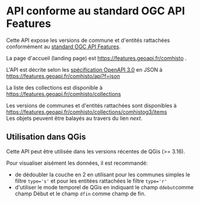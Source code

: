 # API conforme au standard OGC API Features

Cette API expose les versions de commune et d'entités rattachées conformément
au [standard OGC API Features](http://docs.opengeospatial.org/is/17-069r3/17-069r3.html).

La page d'accueil (landing page) est https://features.geoapi.fr/comhisto .

L'API est décrite selon les [spécification OpenAPI 3.0](http://spec.openapis.org/)
en JSON à https://features.geoapi.fr/comhisto/api?f=json

La liste des collections est disponible à https://features.geoapi.fr/comhisto/collections

Les versions de communes et d'entités rattachées sont disponibles à
https://features.geoapi.fr/comhisto/collections/comhistog3/items  
Les objets peuvent être balayés au travers du lien *next*.

## Utilisation dans QGis
Cette API peut être utilisée dans les versions récentes de QGis (>= 3.16).

Pour visualiser aisément les données, il est recommandé:

- de dédoubler la couche en 2 en utilisant pour les communes simples le filtre `type='s'`
  et pour les entitées rattachées le filtre `type='r'`
- d'utiliser le mode temporel de QGis en indiquant le champ `ddebut`comme champ Début et le champ `dfin` comme champ de fin.
